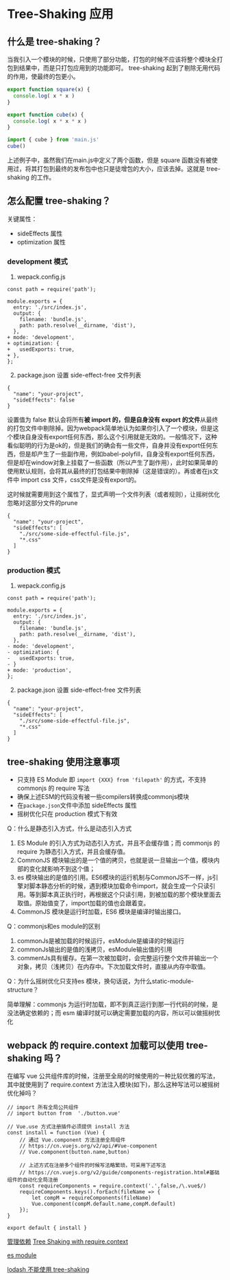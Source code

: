 # Tree-Shaking 应用

## 什么是 tree-shaking？

当我引入一个模块的时候，只使用了部分功能，打包的时候不应该将整个模块全打包到结果中，而是只打包应用到的功能即可。
tree-shaking 起到了剔除无用代码的作用，使最终的包更小。

``` main.js
export function square(x) {
  console.log( x * x )
}

export function cube(x) {
  console.log( x * x * x )
}
```

``` index.js
import { cube } from 'main.js'
cube()
```

上述例子中，虽然我们在main.js中定义了两个函数，但是 square 函数没有被使用过，将其打包到最终的发布包中也只是徒增包的大小，应该去掉。这就是 tree-shaking 的工作。

## 怎么配置 tree-shaking？

关键属性：
* sideEffects 属性
* optimization 属性

### development 模式
1. wepack.config.js
```
const path = require('path');

module.exports = {
  entry: './src/index.js',
  output: {
    filename: 'bundle.js',
    path: path.resolve(__dirname, 'dist'),
  },
+ mode: 'development',
+ optimization: {
+   usedExports: true,
+ },
};
```
2. package.json 设置 side-effect-free 文件列表

```
{
  "name": "your-project",
  "sideEffects": false
}

```
设置值为 false 默认会将所有**被 import 的，但是自身没有 export 的文件**从最终的打包文件中剔除掉。因为webpack简单地认为如果你引入了一个模块，但是这个模块自身没有export任何东西，那么这个引用就是无效的。一般情况下，这种看似聪明的行为是ok的，但是我们的确会有一些文件，自身并没有export任何东西，但是却产生了一些副作用，例如babel-polyfill，自身没有export任何东西，但是却在window对象上挂载了一些函数（所以产生了副作用），此时如果简单的使用默认规则，会将其从最终的打包结果中剔除掉（这是错误的）。再或者在js文件中 import css 文件，css文件是没有export的。

这时候就需要用到这个属性了，显式声明一个文件列表（或者规则），让摇树优化忽略对这部分文件的prune

```
{
  "name": "your-project",
  "sideEffects": [
    "./src/some-side-effectful-file.js",
    "*.css"
  ]
}
```

### production 模式

1. wepack.config.js
```
const path = require('path');

module.exports = {
  entry: './src/index.js',
  output: {
    filename: 'bundle.js',
    path: path.resolve(__dirname, 'dist'),
  },
- mode: 'development',
- optimization: {
-   usedExports: true,
- }
+ mode: 'production',
};
```
2. package.json 设置 side-effect-free 文件列表

```
{
  "name": "your-project",
  "sideEffects": [
    "./src/some-side-effectful-file.js",
    "*.css"
  ]
}

```

## tree-shaking 使用注意事项

* 只支持 ES Module 即 `import {XXX} from 'filepath'` 的方式，不支持 commonjs 的 require 写法
* 确保上述ESM的代码没有被一些compilers转换成commonjs模块
* 在`package.json`文件中添加 sideEffects 属性
* 摇树优化只在 production 模式下有效

Q：什么是静态引入方式，什么是动态引入方式

1. ES Module 的引入方式为动态引入方式，并且不会缓存值；而 commonjs 的 require 为静态引入方式，并且会缓存值。
2. CommonJS 模块输出的是一个值的拷贝，也就是说一旦输出一个值，模块内部的变化就影响不到这个值；
3. es 模块输出的是值的引用。ES6模块的运行机制与CommonJS不一样，js引擎对脚本静态分析的时候，遇到模块加载命令import，就会生成一个只读引用。等到脚本真正执行时，再根据这个只读引用，到被加载的那个模块里面去取值。原始值变了，import加载的值也会跟着变。
4. CommonJS 模块是运行时加载，ES6 模块是编译时输出接口。

Q：commonjs和es module的区别
1. commonJs是被加载的时候运行，esModule是编译的时候运行
2. commonJs输出的是值的浅拷贝，esModule输出值的引用
3. commentJs具有缓存。在第一次被加载时，会完整运行整个文件并输出一个对象，拷贝（浅拷贝）在内存中。下次加载文件时，直接从内存中取值。

Q：为什么摇树优化只支持es 模块，换句话说，为什么static-module-structure？

简单理解：commonjs 为运行时加载，即不到真正运行到那一行代码的时候，是没法确定依赖的；而 esm 编译时就可以确定需要加载的内容，所以可以做摇树优化

## webpack 的 require.context 加载可以使用 tree-shaking 吗？
在编写 vue 公共组件库的时候，注册至全局的时候使用的一种比较优雅的写法，其中就使用到了 require.context 方法注入模块(如下)，那么这种写法可以被摇树优化掉吗？

```
// import 所有全局公共组件
// import button from  './button.vue'

// Vue.use 方式注册插件必须提供 install 方法
const install = function (Vue) {
    // 通过 Vue.component 方法注册全局组件
    // https://cn.vuejs.org/v2/api/#Vue-component
    // Vue.component(button.name,button)

    // 上述方式在注册多个组件的时候写法略繁琐，可采用下述写法
    // https://cn.vuejs.org/v2/guide/components-registration.html#基础组件的自动化全局注册
    const requireComponents = require.context('.',false,/\.vue$/)
    requireComponents.keys().forEach(fileName => {
        let compM = requireComponents(fileName)
        Vue.component(compM.default.name,compM.default)
    });
}

export default { install }
```

[管理依赖](https://webpack.docschina.org/guides/dependency-management/#require-context)
[Tree Shaking with require.context](https://github.com/webpack/webpack/issues/4181)

[es module](https://exploringjs.com/es6/ch_modules.html#static-module-structure)

[lodash 不能使用 tree-shaking](https://www.zhihu.com/question/333421533/answer/764963886)
